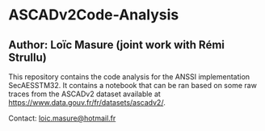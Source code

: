 # ASCADv2Code-Analysis
## Author: Loïc Masure (joint work with Rémi Strullu)
This repository contains the code analysis for the ANSSI implementation SecAESSTM32. It contains a notebook that can be ran based on some raw traces from the ASCADv2 dataset available at https://www.data.gouv.fr/fr/datasets/ascadv2/.

Contact: loic.masure@hotmail.fr
